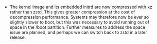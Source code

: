 - The kernel image and its embedded initrd are now compressed with xz rather than zstd. This gives greater compression at the cost of decompression performance. Systems may therefore now be ever so slightly slower to boot, but this was necessary to avoid running out of space in the /boot partition. Further measures to address the space issue are planned, and perhaps we can switch back to zstd in a later release.
